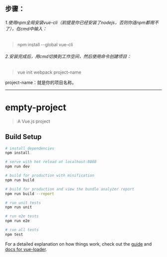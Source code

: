
## 步骤：
###### 1.使用npm全局安装vue-cli（前提是你已经安装了nodejs，否则你连npm都用不了），在cmd中输入：
> npm install --global vue-cli

###### 2.安装完成后，用cmd切换到工作空间，然后使用命令创建项目：
> vue init webpack project-name

project-name：就是你的项目名称。

---------------------------------
# empty-project

> A Vue.js project

## Build Setup

``` bash
# install dependencies
npm install

# serve with hot reload at localhost:8080
npm run dev

# build for production with minification
npm run build

# build for production and view the bundle analyzer report
npm run build --report

# run unit tests
npm run unit

# run e2e tests
npm run e2e

# run all tests
npm test
```

For a detailed explanation on how things work, check out the [guide](http://vuejs-templates.github.io/webpack/) and [docs for vue-loader](http://vuejs.github.io/vue-loader).
